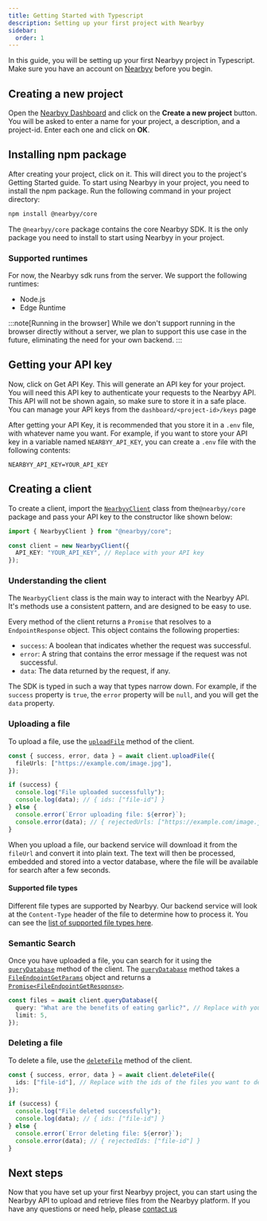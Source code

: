 ```yaml
---
title: Getting Started with Typescript
description: Setting up your first project with Nearbyy
sidebar:
  order: 1
---
```


In this guide, you will be setting up your first Nearbyy project in Typescript. Make sure you have an account on [Nearbyy](https://nearbyy.com) before you begin.

## Creating a new project

Open the [Nearbyy Dashboard](https://nearbyy.com/dashboard) and click on the **Create a new project** button. You will be asked to enter a name for your project, a description, and a project-id. Enter each one and click on **OK**.

## Installing npm package

After creating your project, click on it. This will direct you to the project's Getting Started guide. To start using Nearbyy in your project, you need to install the npm package. Run the following command in your project directory:

```bash
npm install @nearbyy/core
```

The `@nearbyy/core` package contains the core Nearbyy SDK. It is the only package you need to install to start using Nearbyy in your project.

### Supported runtimes

For now, the Nearbyy sdk runs from the server. We support the following runtimes:

- Node.js
- Edge Runtime

:::note[Running in the browser]
While we don't support running in the browser directly without a server, we plan to support this use case in the future, eliminating the need for your own backend.
:::

## Getting your API key

Now, click on Get API Key. This will generate an API key for your project. You will need this API key to authenticate your requests to the Nearbyy API. This API will not be shown again, so make sure to store it in a safe place. You can manage your API keys from the `dashboard/<project-id>/keys` page

After getting your API Key, it is recommended that you store it in a `.env` file, with whatever name you want. For example, if you want to store your API key in a variable named `NEARBYY_API_KEY`, you can create a `.env` file with the following contents:

```env title=".env"
NEARBYY_API_KEY=YOUR_API_KEY
```

## Creating a client

To create a client, import the [`NearbyyClient`](../../typescript-sdk/nearbyy-client) class from the`@nearbyy/core` package and pass your API key to the constructor like shown below:

```typescript ""YOUR_API_KEY"" title="example.ts"
import { NearbyyClient } from "@nearbyy/core";

const client = new NearbyyClient({
  API_KEY: "YOUR_API_KEY", // Replace with your API key
});
```

### Understanding the client

The `NearbyyClient` class is the main way to interact with the Nearbyy API. It's methods use a consistent pattern, and are designed to be easy to use.

Every method of the client returns a `Promise` that resolves to a `EndpointResponse` object. This object contains the following properties:

- `success`: A boolean that indicates whether the request was successful.
- `error`: A string that contains the error message if the request was not successful.
- `data`: The data returned by the request, if any.

The SDK is typed in such a way that types narrow down. For example, if the `success` property is `true`, the `error` property will be `null`, and you will get the `data` property.

### Uploading a file

To upload a file, use the [`uploadFile`](../../typescript-sdk/nearbyy-client#uploadfile) method of the client.

```typescript title="example.ts"
const { success, error, data } = await client.uploadFile({
  fileUrls: ["https://example.com/image.jpg"],
});

if (success) {
  console.log("File uploaded successfully");
  console.log(data); // { ids: ["file-id"] }
} else {
  console.error(`Error uploading file: ${error}`);
  console.error(data); // { rejectedUrls: ["https://example.com/image.jpg"] }
}
```

When you upload a file, our backend service will download it from the `fileUrl` and convert it into plain text. The text will then be processed, embedded and stored into a vector database, where the file will be available for search after a few seconds.

#### Supported file types

Different file types are supported by Nearbyy. Our backend service will look at the `Content-Type` header of the file to determine how to process it. You can see the [list of supported file types here](/faq/file-processing).

### Semantic Search

Once you have uploaded a file, you can search for it using the [`queryDatabase`](../../typescript-sdk/nearbyy-client#querydatabase) method of the client. The [`queryDatabase`](../../typescript-sdk/nearbyy-client#querydatabase) method takes a [`FileEndpointGetParams`](../../api-reference/types#fileendpointgetparams) object and returns a [`Promise<FileEndpointGetResponse>`](../../api-reference/types#fileendpointgetresponse).

```typescript title="example.ts" ""What are the benefits of eating garlic?""
const files = await client.queryDatabase({
  query: "What are the benefits of eating garlic?", // Replace with your query
  limit: 5,
});
```

### Deleting a file

To delete a file, use the [`deleteFile`](../../typescript-sdk/nearbyy-client#deletefile) method of the client.

```typescript title="example.ts"
const { success, error, data } = await client.deleteFile({
  ids: ["file-id"], // Replace with the ids of the files you want to delete
});

if (success) {
  console.log("File deleted successfully");
  console.log(data); // { ids: ["file-id"] }
} else {
  console.error(`Error deleting file: ${error}`);
  console.error(data); // { rejectedIds: ["file-id"] }
}
```

## Next steps

Now that you have set up your first Nearbyy project, you can start using the Nearbyy API to upload and retrieve files from the Nearbyy platform. If you have any questions or need help, please [contact us](mailto:adpadillar25@gmail.com)
